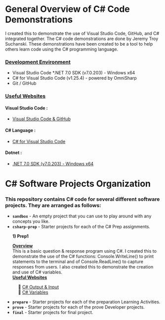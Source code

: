 # General Overview of C# Code Demonstrations
I created this to demonstrate the use of Visual Studio Code, GitHub, and C# integrated together. The C# code demonstrations are done by Jeremy Troy Suchanski. These demonstrations have been created to be a tool to help others learn code using the C# programming language.
### <ins> Development Environment </ins>

* Visual Studio Code
*.NET 7.0 SDK (v7.0.203) - Windows x64
* C# for Visual Studio Code (v1.25.4) - powered by OmniSharp
* Git / GitHub

### <ins> Useful Websites </ins>
#### Visual Studio Code :
* [Visual Studio Code & GitHub](https://code.visualstudio.com/docs/sourcecontrol/overview)
#### C# Language :
* [C# for Visual Studio Code](https://marketplace.visualstudio.com/items?itemName=ms-dotnettools.csharp)
#### Dotnet : 
* [.NET 7.0 SDK (v7.0.203) - Windows x64](https://dotnet.microsoft.com/en-us/download/dotnet/thank-you/sdk-7.0.203-windows-x64-installer?journey=vs-code)

# C# Software Projects Organization
### This repository contains C# code for several different software projects. They are arranged as follows:

* **`sandbox`** - An empty project that you can use to play around with any concepts you like. <br>
* **`csharp-prep`** - Starter projects for each of the C# Prep assignments. <br>

<ul><b>1) Prep1</b>
<p><ins><b>Overview</b></ins><br>
This is a basic question & response program using C#. I created this to demonstrate the use of the C# functions: Console.WriteLine() to print statements to the terminal and of Console.ReadLine() to capture responses from users. I also created this to demonstrate the creation and use of C# variables. <br> 
<ins><b>Useful Websites</b></ins></p></ul>

&emsp;&emsp;&emsp;:large_blue_diamond: [C# Output & Input](https://www.programiz.com/csharp-programming/basic-input-output)<br>
&emsp;&emsp;&emsp;:large_blue_diamond: [C# Variables](https://www.tutorialspoint.com/csharp/csharp_variables.htm)
 
* **`prepare`** - Starter projects for each of the preparation Learning Activities.
* **`prove`** - Starter projects for each of the prove Developer projects.
* **`final`** - Starter projects for final project.
